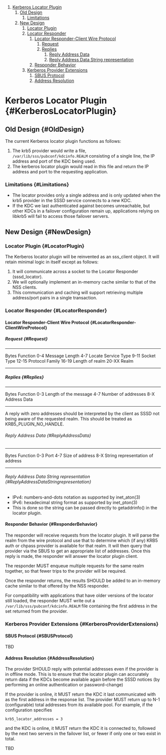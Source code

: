<div class="wiki-toc">

1.  [Kerberos Locator Plugin](#KerberosLocatorPlugin)
    1.  [Old Design](#OldDesign)
        1.  [Limitations](#Limitations)
    2.  [New Design](#NewDesign)
        1.  [Locator Plugin](#LocatorPlugin)
        2.  [Locator Responder](#LocatorResponder)
            1.  [Locator Responder-Client Wire
                Protocol](#LocatorResponder-ClientWireProtocol)
                1.  [Request](#Request)
                2.  [Replies](#Replies)
                    1.  [Reply Address Data](#ReplyAddressData)
                    2.  [Reply Address Data String
                        representation](#ReplyAddressDataStringrepresentation)
            2.  [Responder Behavior](#ResponderBehavior)
        3.  [Kerberos Provider Extensions](#KerberosProviderExtensions)
            1.  [SBUS Protocol](#SBUSProtocol)
            2.  [Address Resolution](#AddressResolution)

</div>

Kerberos Locator Plugin {#KerberosLocatorPlugin}
=======================

Old Design {#OldDesign}
----------

The current Kerberos locator plugin functions as follows:

1.  The krb5 provider would write a file,
    `/var/lib/sss/pubconf/kdcinfo.REALM` consisting of a single line,
    the IP address and port of the KDC being used.
2.  The kerberos locator plugin would read in this file and return the
    IP address and port to the requesting application.

### Limitations {#Limitations}

-   The locator provides only a single address and is only updated when
    the krb5 provider in the SSSD service connects to a new KDC.
-   If the KDC we last authenticated against becomes unreachable, but
    other KDCs in a failover configuration remain up, applications
    relying on libkrb5 will fail to access those failover servers.

New Design {#NewDesign}
----------

### Locator Plugin {#LocatorPlugin}

The Kerberos locator plugin will be reinvented as an sss\_client object.
It will retain minimal logic in itself except as follows:

1.  It will communicate across a socket to the Locator Responder
    (sssd\_locator).
2.  We will optionally implement an in-memory cache similar to that of
    the NSS clients.
3.  This communication and caching will support retrieving multiple
    address/port pairs in a single transaction.

### Locator Responder {#LocatorResponder}

#### Locator Responder-Client Wire Protocol {#LocatorResponder-ClientWireProtocol}

##### Request {#Request}

  ------- ---------------------
  Bytes   Function
  0-4     Message Length
  4-7     Locate Service Type
  9-11    Socket Type
  12-15   Protocol Family
  16-19   Length of realm
  20-XX   Realm
  ------- ---------------------

##### Replies {#Replies}

  ------- -----------------------
  Bytes   Function
  0-3     Length of the message
  4-7     Number of addresses
  8-X     Address Data
  ------- -----------------------

A reply with zero addresses should be interpreted by the client as SSSD
not being aware of the requested realm. This should be treated as
KRB5\_PLUGIN\_NO\_HANDLE.

###### Reply Address Data {#ReplyAddressData}

  ------- ----------------------------------
  Bytes   Function
  0-3     Port
  4-7     Size of address
  8-X     String representation of address
  ------- ----------------------------------

###### Reply Address Data String representation {#ReplyAddressDataStringrepresentation}

-   IPv4: numbers-and-dots notation as supported by inet\_aton(3)
-   IPv6: hexadecimal string format as supported by inet\_pton(3)
-   This is done so the string can be passed directly to getaddrinfo()
    in the locator plugin.

#### Responder Behavior {#ResponderBehavior}

The responder will receive requests from the locator plugin. It will
parse the realm from the wire protocol and use that to determine which
(if any) KRB5 auth or chpass provider is available for that realm. It
will then query that provider via the SBUS to get an appropriate list of
addresses. Once this reply is made, the responder will answer the
locator plugin client.

The responder MUST enqueue multiple requests for the same realm
together, so that fewer trips to the provider will be required.

Once the responder returns, the results SHOULD be added to an in-memory
cache similar to that offered by the NSS responder.

For compatibility with applications that have older versions of the
locator still loaded, the responder MUST write out a
`/var/lib/sss/pubconf/kdcinfo.REALM` file containing the first address
in the set returned from the provider.

### Kerberos Provider Extensions {#KerberosProviderExtensions}

#### SBUS Protocol {#SBUSProtocol}

TBD

#### Address Resolution {#AddressResolution}

The provider SHOULD reply with potential addresses even if the provider
is in offline mode. This is to ensure that the locator plugin can
accurately return data if the KDCs become available again before the
SSSD notices (by performing an online authentication or password-change)

If the provider is online, it MUST return the KDC it last communicated
with as the first address in the response list. The provider MUST return
up to N-1 (configurable) total addresses from its available pool. For
example, if the configuration specifies

``` {.wiki}
krb5_locator_addresses = 3
```

and the KDC is online, it MUST return the KDC it is connected to,
followed by the next two servers in the failover list, or fewer if only
one or two exist in total.

TBD
